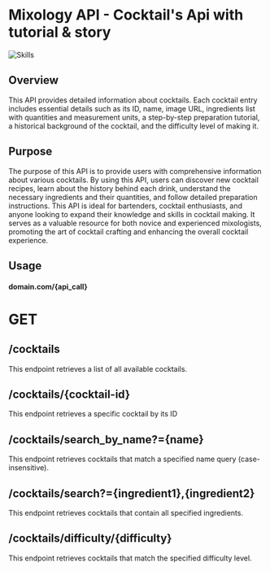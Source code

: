 
# Mixology API - Cocktail's Api with tutorial & story
<img src="https://skillicons.dev/icons?i=py,flask,html,css,js,bootstrap" alt="Skills" />

## Overview
This API provides detailed information about cocktails. Each cocktail entry includes essential details such as its ID, name, image URL, ingredients list with quantities and measurement units, a step-by-step preparation tutorial, a historical background of the cocktail, and the difficulty level of making it.

## Purpose
The purpose of this API is to provide users with comprehensive information about various cocktails. By using this API, users can discover new cocktail recipes, learn about the history behind each drink, understand the necessary ingredients and their quantities, and follow detailed preparation instructions. This API is ideal for bartenders, cocktail enthusiasts, and anyone looking to expand their knowledge and skills in cocktail making. It serves as a valuable resource for both novice and experienced mixologists, promoting the art of cocktail crafting and enhancing the overall cocktail experience.

## Usage

#### domain.com/{api_call}

# GET

## /cocktails
This endpoint retrieves a list of all available cocktails.

## /cocktails/{cocktail-id}
This endpoint retrieves a specific cocktail by its ID

## /cocktails/search_by_name?={name}
This endpoint retrieves cocktails that match a specified name query (case-insensitive).

## /cocktails/search?={ingredient1},{ingredient2}
This endpoint retrieves cocktails that contain all specified ingredients.

## /cocktails/difficulty/{difficulty}
This endpoint retrieves cocktails that match the specified difficulty level.


